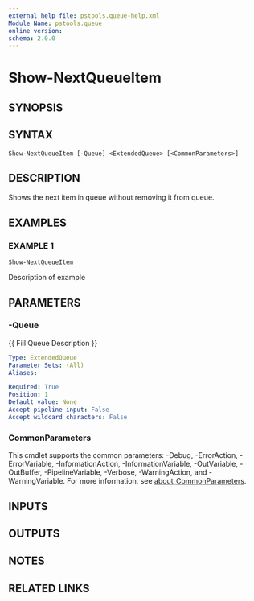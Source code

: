 ```yaml
---
external help file: pstools.queue-help.xml
Module Name: pstools.queue
online version:
schema: 2.0.0
---
```


# Show-NextQueueItem

## SYNOPSIS

## SYNTAX

```
Show-NextQueueItem [-Queue] <ExtendedQueue> [<CommonParameters>]
```

## DESCRIPTION
Shows the next item in queue without removing it from queue.

## EXAMPLES

### EXAMPLE 1
```
Show-NextQueueItem
```

Description of example

## PARAMETERS

### -Queue
{{ Fill Queue Description }}

```yaml
Type: ExtendedQueue
Parameter Sets: (All)
Aliases:

Required: True
Position: 1
Default value: None
Accept pipeline input: False
Accept wildcard characters: False
```

### CommonParameters
This cmdlet supports the common parameters: -Debug, -ErrorAction, -ErrorVariable, -InformationAction, -InformationVariable, -OutVariable, -OutBuffer, -PipelineVariable, -Verbose, -WarningAction, and -WarningVariable. For more information, see [about_CommonParameters](http://go.microsoft.com/fwlink/?LinkID=113216).

## INPUTS

## OUTPUTS

## NOTES

## RELATED LINKS
